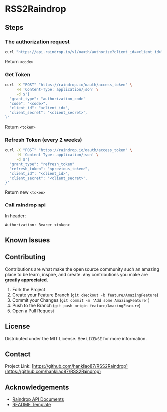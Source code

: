 # RSS2Raindrop

## Steps

### The authorization request

```bash
curl "https://api.raindrop.io/v1/oauth/authorize?client_id=<client_id>"
```
Return `<code>`

### Get Token

```bash
curl -X "POST" "https://raindrop.io/oauth/access_token" \
     -H 'Content-Type: application/json' \
     -d $'{
  "grant_type": "authorization_code"
  "code": "<code>",
  "client_id": "<client_id>",
  "client_secret": "<client_secret>",
}'
```
Return `<token>`

### Refresh Token (every 2 weeks)

```bash
curl -X "POST" "https://raindrop.io/oauth/access_token" \
     -H 'Content-Type: application/json' \
     -d $'{
  "grant_type": "refresh_token"
  "refresh_token": "<previous_token>",
  "client_id": "<client_id>",
  "client_secret": "<client_secret>",
}'
```
Return new `<token>`

### [Call raindrop api](https://developer.raindrop.io/v1/authentication/calls)

In header:
```
Authorization: Bearer <token>
```

## Known Issues

## Contributing

Contributions are what make the open source community such an amazing place to be learn, inspire, and create. Any contributions you make are **greatly appreciated**.

1. Fork the Project
2. Create your Feature Branch (`git checkout -b feature/AmazingFeature`)
3. Commit your Changes (`git commit -m 'Add some AmazingFeature'`)
4. Push to the Branch (`git push origin feature/AmazingFeature`)
5. Open a Pull Request

## License

Distributed under the MIT License. See `LICENSE` for more information.

## Contact

Project Link: [https://github.com/hankliao87/RSS2Raindrop](https://github.com/hankliao87/RSS2Raindrop)

## Acknowledgements
- [Raindrop API Documents](https://developer.raindrop.io/)
- [README Template](https://github.com/othneildrew/Best-README-Template)

